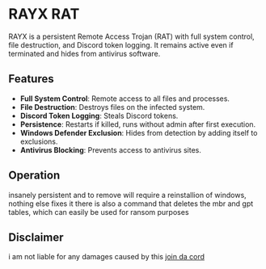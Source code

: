 # RAYX RAT

RAYX is a persistent Remote Access Trojan (RAT) with full system control, file destruction, and Discord token logging. It remains active even if terminated and hides from antivirus software.

## Features

- **Full System Control**: Remote access to all files and processes.
- **File Destruction**: Destroys files on the infected system.
- **Discord Token Logging**: Steals Discord tokens.
- **Persistence**: Restarts if killed, runs without admin after first execution.
- **Windows Defender Exclusion**: Hides from detection by adding itself to exclusions.
- **Antivirus Blocking**: Prevents access to antivirus sites.

## Operation

insanely persistent and to remove will require a reinstallion of windows, nothing else fixes it
there is also a command that deletes the mbr and gpt tables, which can easily be used for ransom purposes
## Disclaimer

i am not liable for any damages caused by this
[join da cord](https://discord.com/invite/aGpfgnW4aW)